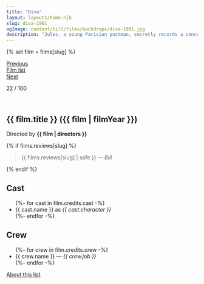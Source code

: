 ```yaml
---
title: "Diva"
layout: layouts/home.njk
slug: diva-1981
ogImage: content/bill/films/backdrops/diva-1981.jpg
description: "Jules, a young Parisian postman, secretly records a concert performance given by the opera singer Cynthia Hawkins, whom he idolises. The following day, Jules runs into a woman who is being pursued by armed thugs. Before she is killed, the woman slips an audio cassette into his mail bag..."
---
```


{% set film = films[slug] %}

<nav class="films">
  <div class="prev">
    <a href="../being-there-1979"><i class="fa-solid fa-chevron-left fa-xs"></i> Previous</a>
  </div>
  <div>
    <a href="../">Film list</a>
  </div>
  <div class="next">
    <a href="../gregorys-girl-1981">Next <i class="fa-solid fa-chevron-right fa-xs"></i></a>
  </div>
</nav>

<p>22 / 100</p>

<article class="film slug-diva-1981">
  <div class="backdrop-and-poster">
    <img class="poster" src="../films/posters/{{ slug }}.jpg" alt="">
    <img class="backdrop" src="../films/backdrops/{{ slug }}.jpg" alt="">
  </div>

  <h1>{{ film.title }} ({{ film | filmYear }})</h1>

  

  <p class="director">
    Directed by <strong>{{ film | directors }}</strong>
  </p>

  {% if films.reviews[slug] %}
    <blockquote> 
      {{ films.reviews[slug] | safe }} <em>— Bill</em>
    </blockquote> 
  {% endif %}

  <h2>
    Cast
  </h2>
  <ul>
    {%- for cast in film.credits.cast -%}
      <li>
        {{ cast.name }} as <em>{{ cast.character }}</em>
      </li>
    {%- endfor -%}
  </ul>

  <h2>
    Crew
  </h2>
  <ul>
    {%- for crew in film.credits.crew -%}
      <li>
        {{ crew.name }} &mdash; <em>{{ crew.job }}</em>
      </li>
    {%- endfor -%}
  </ul>
</article>
<footer>
  <a href="../about">About this list</a>
</footer>
